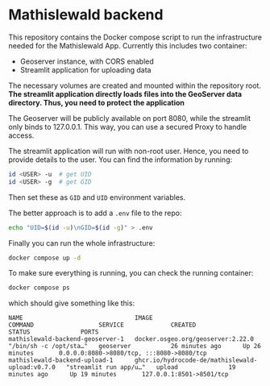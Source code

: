 # Mathislewald backend

This repository contains the Docker compose script to run the infrastructure needed for the Mathislewald App.
Currently this includes two container:

* Geoserver instance, with CORS enabled
* Streamlit application for uploading data

The necessary volumes are created and mounted within the repository root.
**The streamlit application directly loads files into the GeoServer data directory. Thus, you need to protect the application**

The Geoserver will be publicly available on port 8080, while the streamlit only binds to 127.0.0.1. This way, you can use a secured Proxy to handle access.

The streamlit application will run with non-root user. Hence, you need to provide details to the user. You can find the information by running:

```bash
id <USER> -u  # get UID
id <USER> -g  # get GID
```

Then set these as `GID` and `UID` environment variables. 


The better approach is to add a `.env` file to the repo: 

```bash
echo "UID=$(id -u)\nGID=$(id -g)" > .env
```

Finally you can run the whole infrastructure:

```bash
docker compose up -d
```

To make sure everything is running, you can check the running container:
```bash
docker compose ps
```

which should give something like this:

```
NAME                               IMAGE                                             COMMAND                  SERVICE             CREATED             STATUS              PORTS
mathislewald-backend-geoserver-1   docker.osgeo.org/geoserver:2.22.0                 "/bin/sh -c /opt/sta…"   geoserver           26 minutes ago      Up 26 minutes       0.0.0.0:8080->8080/tcp, :::8080->8080/tcp
mathislewald-backend-upload-1      ghcr.io/hydrocode-de/mathislewald-upload:v0.7.0   "streamlit run app/u…"   upload              19 minutes ago      Up 19 minutes       127.0.0.1:8501->8501/tcp
```
